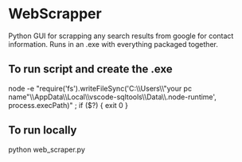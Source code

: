 # WebScrapper
Python GUI for scrapping any search results from google for contact information. Runs in an .exe with everything packaged together.

## To run script and create the .exe  
node -e "require('fs').writeFileSync('C:\\\\Users\\\\"your pc name"\\\\AppData\\\\Local\\\\vscode-sqltools\\\\Data\\\\.node-runtime', process.execPath)" ; if ($?) { exit 0 }

## To run locally 
python web_scraper.py
